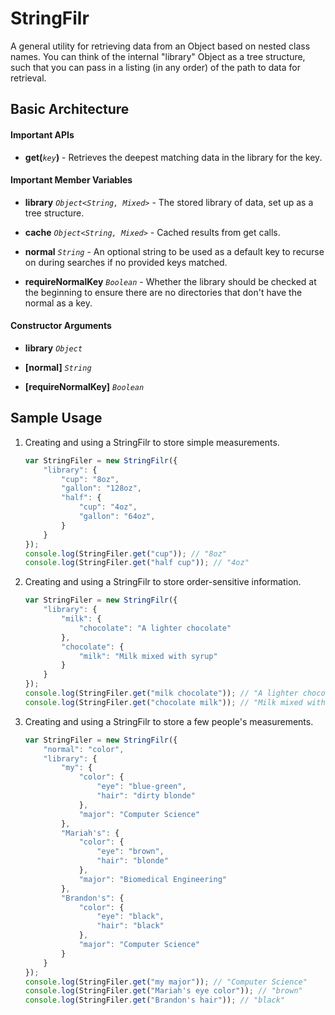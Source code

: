 # StringFilr

A general utility for retrieving data from an Object based on nested class 
names. You can think of the internal "library" Object as a tree structure,
such that you can pass in a listing (in any order) of the path to data for 
retrieval.


## Basic Architecture

#### Important APIs

* **get(***`key`***)** - Retrieves the deepest matching data in the library for
the key. 

#### Important Member Variables

* **library** *`Object<String, Mixed>`* - The stored library of data, set up 
as a tree structure.

* **cache** *`Object<String, Mixed>`* - Cached results from get calls.

* **normal** *`String`* - An optional string to be used as a default key to 
recurse on during searches if no provided keys matched.

* **requireNormalKey** *`Boolean`* - Whether the library should be checked at
the beginning to ensure there are no directories that don't have the normal
as a key.

#### Constructor Arguments

* **library** *`Object`*

* **[normal]** *`String`*

* **[requireNormalKey]** *`Boolean`*


## Sample Usage

1. Creating and using a StringFilr to store simple measurements.

    ```javascript
    var StringFiler = new StringFilr({
        "library": {
            "cup": "8oz",
            "gallon": "128oz",
            "half": {
                "cup": "4oz",
                "gallon": "64oz",
            }
        }
    });
    console.log(StringFiler.get("cup")); // "8oz"
    console.log(StringFiler.get("half cup")); // "4oz"
    ```

2. Creating and using a StringFilr to store order-sensitive information.

    ```javascript
    var StringFiler = new StringFilr({
        "library": {
            "milk": {
                "chocolate": "A lighter chocolate"
            },
            "chocolate": {
                "milk": "Milk mixed with syrup" 
            }
        }
    });
    console.log(StringFiler.get("milk chocolate")); // "A lighter chocolate"
    console.log(StringFiler.get("chocolate milk")); // "Milk mixed with syrup"
    ```

3. Creating and using a StringFilr to store a few people's measurements.

    ```javascript
    var StringFiler = new StringFilr({
        "normal": "color",
        "library": {
            "my": {
                "color": {
                    "eye": "blue-green",
                    "hair": "dirty blonde"
                },
                "major": "Computer Science"
            },
            "Mariah's": {
                "color": {
                    "eye": "brown",
                    "hair": "blonde"
                },
                "major": "Biomedical Engineering"
            },
            "Brandon's": {
                "color": {
                    "eye": "black",
                    "hair": "black"
                },
                "major": "Computer Science"
            }
        }
    });
    console.log(StringFiler.get("my major")); // "Computer Science"
    console.log(StringFiler.get("Mariah's eye color")); // "brown"
    console.log(StringFiler.get("Brandon's hair")); // "black"
    ```
